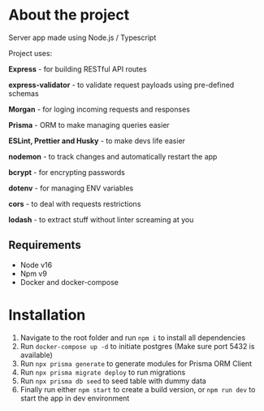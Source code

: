 # About the project

Server app made using Node.js / Typescript

Project uses:

**Express** - for building RESTful API routes

**express-validator** - to validate request payloads using pre-defined schemas

**Morgan** - for loging incoming requests and responses

**Prisma** - ORM to make managing queries easier

**ESLint, Prettier and Husky** - to make devs life easier

**nodemon** - to track changes and automatically restart the app

**bcrypt** - for encrypting passwords

**dotenv** - for managing ENV variables

**cors** - to deal with requests restrictions

**lodash** - to extract stuff without linter screaming at you

## Requirements

- Node v16
- Npm v9
- Docker and docker-compose

# Installation

1. Navigate to the root folder and run `npm i` to install all dependencies
2. Run `docker-compose up -d` to initiate postgres (Make sure port 5432 is available)
3. Run `npx prisma generate` to generate modules for Prisma ORM Client
4. Run `npx prisma migrate deploy` to run migrations
5. Run `npx prisma db seed` to seed table with dummy data
6. Finally run either `npm start` to create a build version, or `npm run dev` to start the app in dev environment
